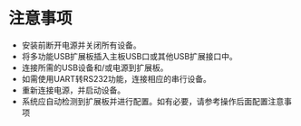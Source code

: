# 注意事项

- 安装前断开电源并关闭所有设备。
- 将多功能USB扩展板插入主板USB口或其他USB扩展接口中。
- 连接所需的USB设备和/或电源到扩展板。
- 如需使用UART转RS232功能，连接相应的串行设备。
- 重新连接电源，并启动设备。
- 系统应自动检测到扩展板并进行配置。如有必要，请参考操作后面配置注意事项

